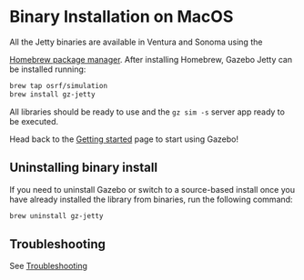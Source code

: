 # Binary Installation on MacOS

All the Jetty binaries are available in Ventura and Sonoma using the

[Homebrew package manager](https://brew.sh/). After installing Homebrew, Gazebo Jetty can be installed running:

```bash
brew tap osrf/simulation
brew install gz-jetty
```

All libraries should be ready to use and the `gz sim -s` server app ready to be executed.

Head back to the [Getting started](getstarted)
page to start using Gazebo!

## Uninstalling binary install

If you need to uninstall Gazebo or switch to a source-based install once you
have already installed the library from binaries, run the following command:

```bash
brew uninstall gz-jetty
```

## Troubleshooting

See [Troubleshooting](troubleshooting.md#macos)
